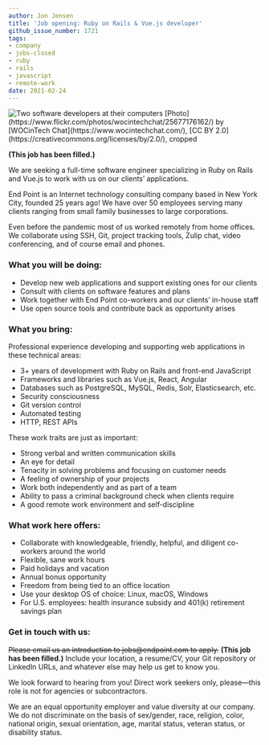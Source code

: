 ```yaml
---
author: Jon Jensen
title: 'Job opening: Ruby on Rails & Vue.js developer'
github_issue_number: 1721
tags:
- company
- jobs-closed
- ruby
- rails
- javascript
- remote-work
date: 2021-02-24
---
```


<img src="/blog/2021/02/job-rails-vuejs-developer/25677176162_c54b9effec_o-crop.jpg" alt="Two software developers at their computers" />
[Photo](https://www.flickr.com/photos/wocintechchat/25677176162/) by [WOCinTech Chat](https://www.wocintechchat.com/), [CC BY 2.0](https://creativecommons.org/licenses/by/2.0/), cropped

**(This job has been filled.)**

We are seeking a full-time software engineer specializing in Ruby on Rails and Vue.js to work with us on our clients’ applications.

End Point is an Internet technology consulting company based in New York City, founded 25 years ago! We have over 50 employees serving many clients ranging from small family businesses to large corporations.

Even before the pandemic most of us worked remotely from home offices. We collaborate using SSH, Git, project tracking tools, Zulip chat, video conferencing, and of course email and phones.

### What you will be doing:

- Develop new web applications and support existing ones for our clients
- Consult with clients on software features and plans
- Work together with End Point co-workers and our clients’ in-house staff 
- Use open source tools and contribute back as opportunity arises

### What you bring:

Professional experience developing and supporting web applications in these technical areas:

- 3+ years of development with Ruby on Rails and front-end JavaScript
- Frameworks and libraries such as Vue.js, React, Angular
- Databases such as PostgreSQL, MySQL, Redis, Solr, Elasticsearch, etc.
- Security consciousness
- Git version control
- Automated testing
- HTTP, REST APIs

These work traits are just as important:

- Strong verbal and written communication skills
- An eye for detail
- Tenacity in solving problems and focusing on customer needs
- A feeling of ownership of your projects
- Work both independently and as part of a team
- Ability to pass a criminal background check when clients require
- A good remote work environment and self-discipline

### What work here offers:

- Collaborate with knowledgeable, friendly, helpful, and diligent co-workers around the world
- Flexible, sane work hours
- Paid holidays and vacation
- Annual bonus opportunity
- Freedom from being tied to an office location
- Use your desktop OS of choice: Linux, macOS, Windows
- For U.S. employees: health insurance subsidy and 401(k) retirement savings plan

### Get in touch with us:

~~Please email us an introduction to jobs&#x40;endpoint.com to apply.~~
**(This job has been filled.)**
Include your location, a resume/​CV, your Git repository or LinkedIn URLs, and whatever else may help us get to know you.

We look forward to hearing from you! Direct work seekers only, please—​this role is not for agencies or subcontractors.

We are an equal opportunity employer and value diversity at our company. We do not discriminate on the basis of sex/​gender, race, religion, color, national origin, sexual orientation, age, marital status, veteran status, or disability status.

<script type="application/ld+json">
{
  "@context": "http://schema.org/",
  "@type": "JobPosting",
  "title": "Seeking a Ruby on Rails + Vue.js developer",
  "description": "<p>We are seeking a full-time software engineer specializing in Ruby on Rails and Vue.js to work with us on our clients’ applications.</p><p>End Point is an Internet technology consulting company based in New York City, founded 25 years ago! We have over 50 employees serving many clients ranging from small family businesses to large corporations.</p><p>Even before the pandemic most of us worked remotely from home offices. We collaborate using SSH, Git, project tracking tools, Zulip chat, video conferencing, and of course email and phones.</p><p>What you will be doing:</p><ul><li>Develop new web applications and support existing ones for our clients</li><li>Consult with clients on software features and plans</li><li>Work together with End Point co-workers and our clients’ in-house staff</li><li>Use open source tools and contribute back as opportunity arises</li></ul><p>What you bring:</p><p>Professional experience developing and supporting web applications in these technical areas:</p><ul><li>3+ years of development with Ruby on Rails and front-end JavaScript</li><li>Frameworks and libraries such as Vue.js, React, Angular</li><li>Databases such as PostgreSQL, MySQL, Redis, Solr, Elasticsearch, etc.</li><li>Security consciousness</li><li>Git version control</li><li>Automated testing</li><li>HTTP, REST APIs</li></ul><p>These work traits are just as important:</p><ul><li>Strong verbal and written communication skills</li><li>An eye for detail</li><li>Tenacity in solving problems and focusing on customer needs</li><li>A feeling of ownership of your projects</li><li>Work both independently and as part of a team</li><li>Ability to pass a criminal background check when clients require</li><li>A good remote work environment and self-discipline</li></ul><p>What work here offers:</p><ul><li>Collaborate with knowledgeable, friendly, helpful, and diligent co-workers around the world</li><li>Flexible, sane work hours</li><li>Paid holidays and vacation</li><li>Annual bonus opportunity</li><li>Freedom from being tied to an office location</li><li>Use your desktop OS of choice: Linux, macOS, Windows</li><li>For U.S. employees: health insurance subsidy and 401(k) retirement savings plan</li></ul><p>Get in touch with us:</p><p>Please email us an introduction to <a href=\"mailto:jobs@endpoint.com\">jobs@endpoint.com</a> to apply. Include your location, a resume/CV, your Git repository or LinkedIn URLs, and whatever else may help us get to know you.</p><p>We look forward to hearing from you! Direct work seekers only, please—this role is not for agencies or subcontractors.</p><p>We are an equal opportunity employer and value diversity at our company. We do not discriminate on the basis of sex/gender, race, religion, color, national origin, sexual orientation, age, marital status, veteran status, or disability status.</p>",
  "identifier": {
    "@type": "PropertyValue",
    "name": "End Point Corporation",
    "value": "rails-202102"
  },
  "datePosted": "2021-02-24",
  "validThrough": "2021-03-23",
  "employmentType": ["FULL_TIME"],
  "hiringOrganization": {
    "@type": "Organization",
    "name": "End Point Corporation",
    "sameAs": "https://www.endpoint.com/blog/2021/02/job-rails-vuejs-developer",
    "logo": "https://www.endpoint.com/images/favicon.ico"
  },
  "jobLocationType": "TELECOMMUTE"
}
</script>
